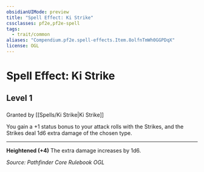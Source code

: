 ```yaml
---
obsidianUIMode: preview
title: "Spell Effect: Ki Strike"
cssclasses: pf2e,pf2e-spell
tags:
  - trait/common
aliases: "Compendium.pf2e.spell-effects.Item.8olfnTmWh0GGPDqX"
license: OGL
---
```

# Spell Effect: Ki Strike
## Level 1
### 






Granted by [[Spells/Ki Strike|Ki Strike]]

You gain a +1 status bonus to your attack rolls with the Strikes, and the Strikes deal 1d6 extra damage of the chosen type.

* * *

**Heightened (+4)** The extra damage increases by 1d6.

*Source: Pathfinder Core Rulebook*
*OGL*